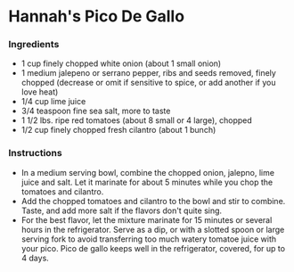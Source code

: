 # Hannah's Pico De Gallo

### Ingredients
- 1 cup finely chopped white onion (about 1 small onion)
- 1 medium jalepeno or serrano pepper, ribs and seeds removed, finely chopped (decrease or omit if sensitive to spice, or add another if you love heat)
- 1/4 cup lime juice
- 3/4 teaspoon fine sea salt, more to taste
- 1 1/2 lbs. ripe red tomatoes (about 8 small or 4 large), chopped
- 1/2 cup finely chopped fresh cilantro (about 1 bunch)

### Instructions
- In a medium serving bowl, combine the chopped onion, jalepno, lime juice and salt. Let it marinate for about 5 minutes while you chop the tomatoes and cilantro.
- Add the chopped tomatoes and cilantro to the bowl and stir to combine. Taste, and add more salt if the flavors don't quite sing.
- For the best flavor, let the mixture marinate for 15 minutes or several hours in the refrigerator. Serve as a dip, or with a slotted spoon or large serving fork to avoid transferring too much watery tomatoe juice with your pico. Pico de gallo keeps well in the refrigerator, covered, for up to 4 days.